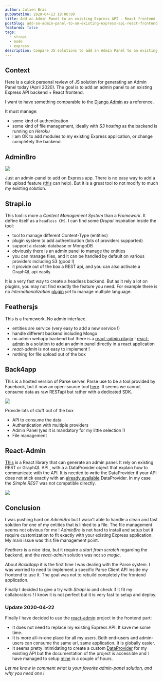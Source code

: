 ```yaml
---
author: Julien Bras
pubDatetime: 2020-04-13 19:00:00
title: Add an Admin Panel to an existing Express API - React frontend
postSlug: add-an-admin-panel-to-an-existing-express-api-react-frontend
featured: false
tags:
  - strapi
  - node
  - express
description: Compare JS solutions to add an Admin Panel to an existing Express API - React frontend
---
```


## Context

Here is a quick personal review of JS solution for generating an Admin Panel today (April 2020). The goal is to add an admin panel to an existing Express API backend + React frontend.

I want to have something comparable to the [Django Admin](https://docs.djangoproject.com/en/3.0/ref/contrib/admin/) as a reference.

It must manage:

- some kind of authentication
- some kind of file management, ideally with *S3 hosting* as the backend is running on *Heroku*
- I am OK to add modules to my existing Express application, or change completely the backend.

## AdminBro

![](/img/adminbro.png)

Just an admin-panel to add on Express app. There is no easy way to add a file upload feature ([this](https://adminbro.com/DropZone.html) can help). But it is a great tool to not modify to much my existing solution.

## Strapi.io

This tool is more a *Content Management System* than a *Framework*. It define itself as a `headless CMS`. I can find some *Drupal* inspiration inside the tool:

- tool to manage different Content-Type (entities)
- plugin system to add authentication (lots of providers supported)
- support a classic database or MongoDB
- obviously there is an admin panel to manage the entities
- you can manage files, and it can be handled by default on various providers including S3 (good !)
- it provide out of the box a REST api, and you can also activate a GraphQL api easily.

It is a very fast way to create a headless backend. But as it rely a lot on plugins, you may not find exactly the feature you need. For example there is no *Internationalization* [plugin](https://medium.com/strapi/content-internationalization-with-strapi-507ef5869c15) *yet* to manage multiple language.

## Feathersjs

This is a framework. No admin interface.

- entities are service (very easy to add a new service !)
- handle different backend including Mongo
- no admin webapp backend but there is a [react-admin plugin](https://github.com/josx/ra-data-feathers) ! [react-admin](https://marmelab.com/react-admin/) is a solution to add an admin panel directly in a react application
- *react-admin* is not easy to implement !
- nothing for file upload out of the box

## Back4app

This is a hosted version of Parse server. Parse use to be a tool provided by Facebook, but it now an open-source tool [here](https://parseplatform.org/). It seems we cannot consume data as raw RESTapi but rather with a dedicated SDK.

![](/img/back4app.png)

Provide lots of stuff out of the box

- API to consume the data
- Authentication with multiple providers
- Admin Panel (yes it is mandatory for my little selection !)
- File management

## React-Admin

[This](https://marmelab.com/react-admin) is a React library that can generate an admin panel. It rely on existing REST or GraphQL API , with a a DataProvider object that explain how to communicate with the API. It is needed to write the DataProvider if your API does not stick exactly with an [already available](https://marmelab.com/react-admin/DataProviders.html#available-providers) DataProvider. In my case the *Simple REST* was not compatible directly.

![](/img/react-admin.png)

## Conclusion

I was pushing hard on *AdminBro* but I wasn't able to handle a clean and fast solution for one of my entities that is linked to a file. The file management seems not obvious for me ! *AdminBro* is not hard to install and setup but it require customization to fit exactly with your existing Express application. My main issue was this file management point.

*Feathers* is a nice idea, but it require a *start from scratch* regarding the backend, and the *react-admin* solution was not so *magic*.

About *Back4app* it is the first time I was dealing with the Parse system. I was worried to need to implement a specific Parse Client API inside my frontend to use it. The goal was not to rebuild completely the frontend application.

Finally I decided to give a try with *Strapi.io* and check if it fit my collaborators ! I know it is not perfect but it is very fast to setup and deploy.

### Update 2020-04-22

Finally I have decided to use the [react-admin](https://marmelab.com/react-admin/) project in the frontend part:

- It does not need to replace my existing Express API. It save me some time.
- It is more all-in-one place for all my users. Both end-users and admin-users can consume the same url, same application. It is globally easier.
- It seems pretty intimidating to create a custom [DataProvider](https://marmelab.com/react-admin/DataProviders.html#writing-your-own-data-provider) for my existing API but the documentation of the project is accessible and I have managed to setup [mine](https://github.com/julbrs/montessori-ressources/blob/8b374ed92e9dabead47b2434619bc7693626e0b8/src/components/Admin/dataprovider.js) in a couple of hours.

_Let me know in comment what is your favorite admin-panel solution, and why you need one !_
